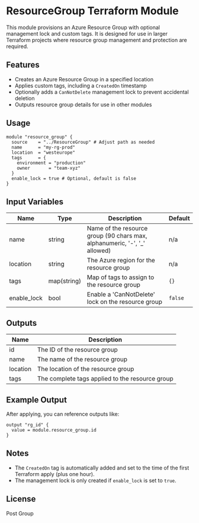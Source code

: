 # ResourceGroup Terraform Module

This module provisions an Azure Resource Group with optional management lock and custom tags. It is designed for use in larger Terraform projects where resource group management and protection are required.

## Features

- Creates an Azure Resource Group in a specified location
- Applies custom tags, including a `CreatedOn` timestamp
- Optionally adds a `CanNotDelete` management lock to prevent accidental deletion
- Outputs resource group details for use in other modules

## Usage

```hcl
module "resource_group" {
  source    = "../ResourceGroup" # Adjust path as needed
  name      = "my-rg-prod"
  location  = "westeurope"
  tags      = {
    environment = "production"
    owner       = "team-xyz"
  }
  enable_lock = true # Optional, default is false
}
```

## Input Variables

| Name        | Type        | Description                                                                | Default |
| ----------- | ----------- | -------------------------------------------------------------------------- | ------- |
| name        | string      | Name of the resource group (90 chars max, alphanumeric, '-', '\_' allowed) | n/a     |
| location    | string      | The Azure region for the resource group                                    | n/a     |
| tags        | map(string) | Map of tags to assign to the resource group                                | `{}`    |
| enable_lock | bool        | Enable a 'CanNotDelete' lock on the resource group                         | `false` |

## Outputs

| Name     | Description                                     |
| -------- | ----------------------------------------------- |
| id       | The ID of the resource group                    |
| name     | The name of the resource group                  |
| location | The location of the resource group              |
| tags     | The complete tags applied to the resource group |

## Example Output

After applying, you can reference outputs like:

```hcl
output "rg_id" {
  value = module.resource_group.id
}
```

## Notes

- The `CreatedOn` tag is automatically added and set to the time of the first Terraform apply (plus one hour).
- The management lock is only created if `enable_lock` is set to `true`.

## License

Post Group
